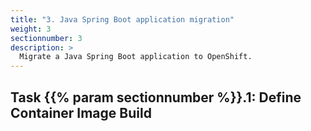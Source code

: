 ```yaml
---
title: "3. Java Spring Boot application migration"
weight: 3
sectionnumber: 3
description: >
  Migrate a Java Spring Boot application to OpenShift.
---
```



## Task {{% param sectionnumber %}}.1: Define Container Image Build

